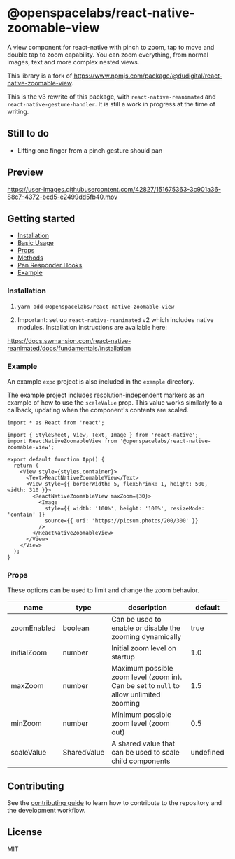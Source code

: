 # @openspacelabs/react-native-zoomable-view

A view component for react-native with pinch to zoom, tap to move and double tap to zoom capability.
You can zoom everything, from normal images, text and more complex nested views.

This library is a fork of https://www.npmjs.com/package/@dudigital/react-native-zoomable-view.

This is the v3 rewrite of this package, with `react-native-reanimated` and `react-native-gesture-handler`. It is still a work in progress at the time of writing.

## Still to do

- Lifting one finger from a pinch gesture should pan

## Preview

https://user-images.githubusercontent.com/42827/151675363-3c901a36-88c7-4372-bcd5-e2499dd5fb40.mov

## Getting started

- [Installation](#installation)
- [Basic Usage](#basic-usage)
- [Props](#props)
- [Methods](#methods)
- [Pan Responder Hooks](#pan-responder-hooks)
- [Example](#example)

### Installation

1. `yarn add @openspacelabs/react-native-zoomable-view`

2. Important: set up `react-native-reanimated` v2 which includes native modules. Installation instructions are available here:

https://docs.swmansion.com/react-native-reanimated/docs/fundamentals/installation

### Example

An example `expo` project is also included in the `example` directory.

The example project includes resolution-independent markers as an example of how to use the `scaleValue` prop. This value works similarly to a callback, updating when the component's contents are scaled.

```JSX
import * as React from 'react';

import { StyleSheet, View, Text, Image } from 'react-native';
import ReactNativeZoomableView from '@openspacelabs/react-native-zoomable-view';

export default function App() {
  return (
    <View style={styles.container}>
      <Text>ReactNativeZoomableView</Text>
      <View style={{ borderWidth: 5, flexShrink: 1, height: 500, width: 310 }}>
        <ReactNativeZoomableView maxZoom={30}>
          <Image
            style={{ width: '100%', height: '100%', resizeMode: 'contain' }}
            source={{ uri: 'https://picsum.photos/200/300' }}
          />
        </ReactNativeZoomableView>
      </View>
    </View>
  );
}
```

### Props

These options can be used to limit and change the zoom behavior.

| name        | type                | description                                                                            | default   |
| ----------- | ------------------- | -------------------------------------------------------------------------------------- | --------- |
| zoomEnabled | boolean             | Can be used to enable or disable the zooming dynamically                               | true      |
| initialZoom | number              | Initial zoom level on startup                                                          | 1.0       |
| maxZoom     | number              | Maximum possible zoom level (zoom in). Can be set to `null` to allow unlimited zooming | 1.5       |
| minZoom     | number              | Minimum possible zoom level (zoom out)                                                 | 0.5       |
| scaleValue  | SharedValue<number> | A shared value that can be used to scale child components                              | undefined |

## Contributing

See the [contributing guide](CONTRIBUTING.md) to learn how to contribute to the repository and the development workflow.

## License

MIT
